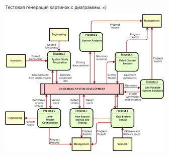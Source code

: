 ﻿Тестовая генерация картинок с диаграммы. =)

![test2.drawio](https://github.com/brown-aleks/TodoList/blob/master/ToDoList.API/test2.drawio.png)
